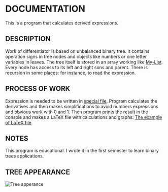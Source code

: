 **DOCUMENTATION**
=================
This is a program that calculates derived expressions.

**DESCRIPTION**
---------------
Work of differentiator is based on unbalanced binary tree. It contains operation signs in tree nodes and objects like numbers or one letter variables in leaves.
The tree itself is stored in an array working like [My-List](https://github.com/s-a-v-a-n-n-a/My-List). Every node has access to its left and right sons and parent. There is recursion in some places: for instance, to read the expression.

**PROCESS OF WORK**
-------------------
Expression is needed to be written in [special file](https://github.com/s-a-v-a-n-n-a/Differentiator/blob/main/differentiator_file.txt). Program calculates the derivatives and then makes simplifications to avoid numbers expressions and obvious work with 0 and 1. Then program prints the result in the console and makes a LaTeX file with calculations and graphs: [The example of LaTeX file](https://github.com/s-a-v-a-n-n-a/Differentiator/blob/main/Work%20with%20LaTeX/LaTeX_file.pdf).
  
**NOTES**
---------
This program is educational. I wrote it in the first semester to learn binary trees applications.

**TREE APPEARANCE**
-------------------
![Tree apperance](https://github.com/s-a-v-a-n-n-a/Differentiator/blob/main/diff_tree_picture102.txt.png)
